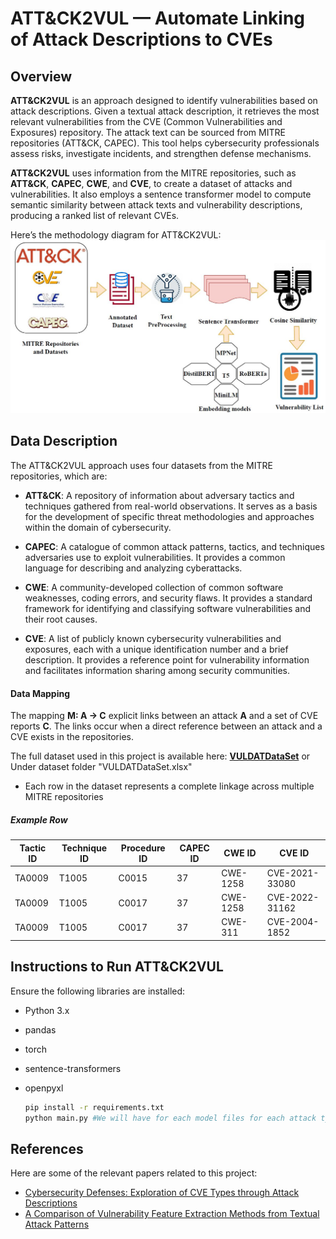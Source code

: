 # ATT&CK2VUL — Automate Linking of Attack Descriptions to CVEs

## Overview
**ATT&CK2VUL** is an approach designed to identify vulnerabilities based on attack descriptions. Given a textual attack description, it retrieves the most relevant vulnerabilities from the CVE (Common Vulnerabilities and Exposures) repository. The attack text can be sourced from MITRE repositories (ATT&CK, CAPEC). This tool helps cybersecurity professionals assess risks, investigate incidents, and strengthen defense mechanisms.

**ATT&CK2VUL** uses information from the MITRE repositories, such as **ATT&CK**, **CAPEC**, **CWE**, and **CVE**, to create a dataset of attacks and vulnerabilities. It also employs a sentence transformer model to compute semantic similarity between attack texts and vulnerability descriptions, producing a ranked list of relevant CVEs.

Here’s the methodology diagram for ATT&CK2VUL:
![Methodology Diagram](Methodology.JPG?raw=true)


## Data Description

The ATT&CK2VUL approach uses four datasets from the MITRE repositories, which are:

- **ATT&CK**: A repository of information about adversary tactics and techniques gathered from real-world observations. It serves as a basis for the development of specific threat methodologies and approaches within the domain of cybersecurity.
  
- **CAPEC**: A catalogue of common attack patterns, tactics, and techniques adversaries use to exploit vulnerabilities. It provides a common language for describing and analyzing cyberattacks.
  
- **CWE**: A community-developed collection of common software weaknesses, coding errors, and security flaws. It provides a standard framework for identifying and classifying software vulnerabilities and their root causes.
  
- **CVE**: A list of publicly known cybersecurity vulnerabilities and exposures, each with a unique identification number and a brief description. It provides a reference point for vulnerability information and facilitates information sharing among security communities.

#### Data Mapping
The mapping **M: A → C** explicit links between an attack **A** and a set of CVE reports **C**. The links occur when a direct reference between an attack and a CVE exists in the repositories.  

The full dataset used in this project is available here:  [**VULDATDataSet**](https://figshare.com/articles/dataset/VULDATDataSet_xlsx/25828102?file=46347484) or Under dataset folder "VULDATDataSet.xlsx"
- Each row in the dataset represents a complete linkage across multiple MITRE repositories

##### Example Row
| Tactic ID | Technique ID | Procedure ID | CAPEC ID | CWE ID | CVE ID |
|-----------|--------------|--------------|----------|--------|--------|
| TA0009    | T1005        | C0015        | 37      | CWE-1258 | CVE-2021-33080 |
| TA0009    | T1005        | C0017        | 37      | CWE-1258 | CVE-2022-31162 |
| TA0009    | T1005        | C0017        | 37      | CWE-311  | CVE-2004-1852  |

## Instructions to Run ATT&CK2VUL

Ensure the following libraries are installed:

- Python 3.x
- pandas
- torch
- sentence-transformers
- openpyxl

  ```bash
  pip install -r requirements.txt
  python main.py #We will have for each model files for each attack type that contain all information

## References

Here are some of the relevant papers related to this project:

- [Cybersecurity Defenses: Exploration of CVE Types through Attack Descriptions](https://ieeexplore.ieee.org/abstract/document/10803317)
- [A Comparison of Vulnerability Feature Extraction Methods from Textual Attack Patterns](https://ieeexplore.ieee.org/abstract/document/10803510)


